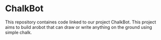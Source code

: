 # ChalkBot

This repository containes code linked to our project ChalkBot. This project aims to build arobot that can draw or write anything
on the ground using simple chalk.
